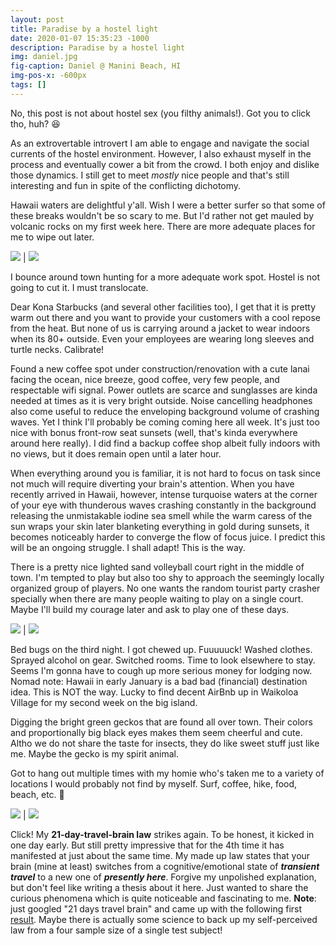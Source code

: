 ```yaml
---
layout: post
title: Paradise by a hostel light
date: 2020-01-07 15:35:23 -1000
description: Paradise by a hostel light
img: daniel.jpg
fig-caption: Daniel @ Manini Beach, HI
img-pos-x: -600px
tags: []
---
```

No, this post is not about hostel sex (you filthy animals!). Got you to click tho, huh? 😆

As an extrovertable introvert I am able to engage and navigate the social currents of the hostel environment. However, I also exhaust myself in the process and eventually cower a bit from the crowd. I both enjoy and dislike those dynamics. I still get to meet _mostly_ nice people and that's still interesting and fun in spite of the conflicting dichotomy.

Hawaii waters are delightful y'all. Wish I were a better surfer so that some of these breaks wouldn't be so scary to me. But I'd rather not get mauled by volcanic rocks on my first week here. There are more adequate places for me to wipe out later.

![]({{site.baseimgurl}}/myhawaiihostel.jpg) | ![]({{site.baseimgurl}}/manini.jpg)

I bounce around town hunting for a more adequate work spot. Hostel is not going to cut it. I must translocate.

Dear Kona Starbucks (and several other facilities too), I get that it is pretty warm out there and you want to provide your customers with a cool repose from the heat. But none of us is carrying around a jacket to wear indoors when its 80+ outside. Even your employees are wearing long sleeves and turtle necks. Calibrate!

Found a new coffee spot under construction/renovation with a cute lanai facing the ocean, nice breeze, good coffee, very few people, and respectable wifi signal. Power outlets are scarce and sunglasses are kinda needed at times as it is very bright outside. Noise cancelling headphones also come useful to reduce the enveloping background volume of crashing waves. Yet I think I'll probably be coming coming here all week. It's just too nice with bonus front-row seat sunsets (well, that's kinda everywhere around here really). I did find a backup coffee shop albeit fully indoors with no views, but it does remain open until a later hour.

When everything around you is familiar, it is not hard to focus on task since not much will require diverting your brain's attention. When you have recently arrived in Hawaii, however, intense turquoise waters at the corner of your eye with thunderous waves crashing constantly in the background releasing the unmistakable iodine sea smell while the warm caress of the sun wraps your skin later blanketing everything in gold during sunsets, it becomes noticeably harder to converge the flow of focus juice. I predict this will be an ongoing struggle. I shall adapt! This is the way.

There is a pretty nice lighted sand volleyball court right in the middle of town. I'm tempted to play but also too shy to approach the seemingly locally organized group of players. No one wants the random tourist party crasher specially when there are many people waiting to play on a single court. Maybe I'll build my courage later and ask to play one of these days.

![]({{site.baseimgurl}}/coffee-kai.jpg) | ![]({{site.baseimgurl}}/vball-kona.jpg)

Bed bugs on the third night. I got chewed up. Fuuuuuck! Washed clothes. Sprayed alcohol on gear. Switched rooms. Time to look elsewhere to stay. Seems I'm gonna have to cough up more serious money for lodging now. Nomad note: Hawaii in early January is a bad bad (financial) destination idea. This is NOT the way. Lucky to find decent AirBnb up in Waikoloa Village for my second week on the big island.

Digging the bright green geckos that are found all over town. Their colors and proportionally big black eyes makes them seem cheerful and cute. Altho we do not share the taste for insects, they do like sweet stuff just like me. Maybe the gecko is my spirit animal.

Got to hang out multiple times with my homie who's taken me to a variety of locations I would probably not find by myself. Surf, coffee, hike, food, beach, etc. 🤙

![]({{site.baseimgurl}}/gecko-kona.jpg) | ![]({{site.baseimgurl}}/hike-kaloko.jpg)

Click! My **21-day-travel-brain law** strikes again. To be honest, it kicked in one day early. But still pretty impressive that for the 4th time it has manifested at just about the same time. My made up law states that your brain (mine at least) switches from a cognitive/emotional state of **_transient travel_** to a new one of **_presently here_**. Forgive my unpolished explanation, but don't feel like writing a thesis about it here. Just wanted to share the curious phenomena which is quite noticeable and fascinating to me. **Note**: just googled "21 days travel brain" and came up with the following first [result](https://latinamericanpost.com/21388-traveling-is-the-best-we-can-do-for-our-brain). Maybe there is actually some science to back up my self-perceived law from a four sample size of a single test subject!
